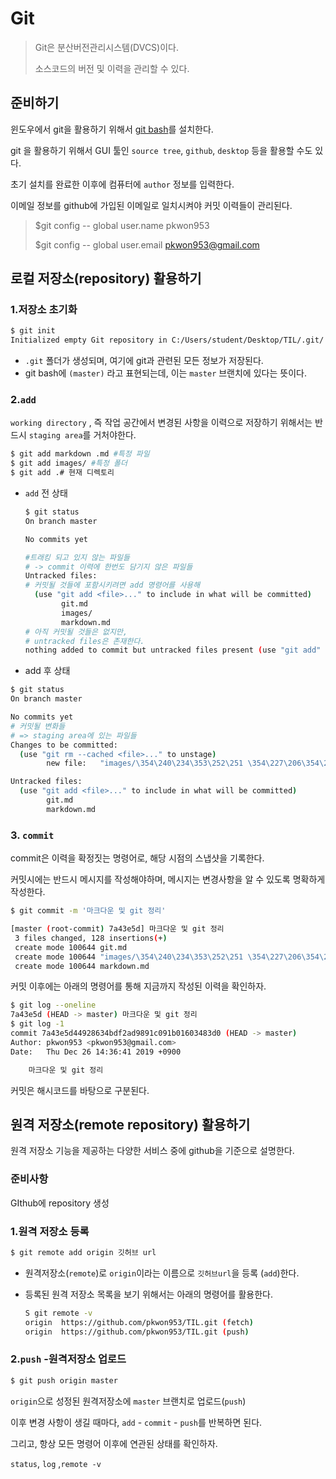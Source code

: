 # Git

> Git은 분산버전관리시스템(DVCS)이다.
>
> 소스코드의 버전 및 이력을 관리할 수 있다.

## 준비하기

윈도우에서 git을 활용하기 위해서 [git bash](https://gitforwindows.org)를 설치한다.

git 을 활용하기 위해서 GUI 툴인 `source tree`, `github`, `desktop` 등을 활용할 수도 있다.

초기 설치를 완료한 이후에 컴퓨터에 `author` 정보를 입력한다.

이메일 정보를 github에 가입된 이메일로 일치시켜야 커밋 이력들이 관리된다.

> $git config -- global user.name pkwon953
>
> $git config -- global user.email pkwon953@gmail.com

## 로컬 저장소(repository) 활용하기

### 1.저장소 초기화

```bash
$ git init
Initialized empty Git repository in C:/Users/student/Desktop/TIL/.git/
```

* `.git` 폴더가 생성되며, 여기에 git과 관련된 모든 정보가 저장된다.
* git bash에 `(master)` 라고 표현되는데, 이는 `master` 브랜치에 있다는 뜻이다.

### 2.`add`

`working directory` , 즉 작업 공간에서 변경된 사항을 이력으로 저장하기 위해서는 반드시 `staging area`를 거처야한다.

```bash
$ git add markdown .md #특정 파일
$ git add images/ #특정 폴더
$ git add .# 현재 디렉토리
```



* `add` 전 상태

  ```bash
  $ git status
  On branch master
  
  No commits yet
  
  #트래킹 되고 있지 않는 파일들
  # -> commit 이력에 한번도 담기지 않은 파일들
  Untracked files:
  # 커밋될 것들에 포함시키려면 add 명령어를 사용해
    (use "git add <file>..." to include in what will be committed)
          git.md
          images/
          markdown.md
  # 아직 커밋될 것들은 없지만,
  # untracked files은 존재한다.
  nothing added to commit but untracked files present (use "git add" to track)
  ```

* add 후 상태

```bash
$ git status
On branch master

No commits yet
# 커밋될 변화들
# => staging area에 있는 파일들
Changes to be committed:
  (use "git rm --cached <file>..." to unstage)
        new file:   "images/\354\240\234\353\252\251 \354\227\206\354\235\214.png"

Untracked files:
  (use "git add <file>..." to include in what will be committed)
        git.md
        markdown.md

```



### 3. `commit`

commit은 이력을 확정짓는 명령어로, 해당 시점의 스냅샷을 기록한다.

커밋시에는 반드시 메시지를 작성해야하며, 메시지는 변경사항을 알 수 있도록 명확하게 작성한다.

```bash
$ git commit -m '마크다운 및 git 정리'

[master (root-commit) 7a43e5d] 마크다운 및 git 정리
 3 files changed, 128 insertions(+)
 create mode 100644 git.md
 create mode 100644 "images/\354\240\234\353\252\251 \354\227\206\354\235\214.png"
 create mode 100644 markdown.md


```

커밋 이후에는 아래의 명령어를 통해 지금까지 작성된 이력을 확인하자.

```bash
$ git log --oneline
7a43e5d (HEAD -> master) 마크다운 및 git 정리
$ git log -1
commit 7a43e5d44928634bdf2ad9891c091b01603483d0 (HEAD -> master)
Author: pkwon953 <pkwon953@gmail.com>
Date:   Thu Dec 26 14:36:41 2019 +0900

    마크다운 및 git 정리
```

커밋은 해시코드를 바탕으로 구분된다.

## 원격 저장소(remote repository) 활용하기

원격 저장소 기능을 제공하는 다양한 서비스 중에 github을 기준으로 설명한다.

### 준비사항

GIthub에 repository 생성

### 1.원격 저장소 등록

```bash
$ git remote add origin 깃허브 url
```

* 원격저장소(`remote`)로 `origin`이라는 이름으로 `깃허브url`을 등록 (`add`)한다.

* 등록된 원격 저장소 목록을 보기 위해서는 아래의 명령어를 활용한다.

  ```bash
  S git remote -v
  origin  https://github.com/pkwon953/TIL.git (fetch)
  origin  https://github.com/pkwon953/TIL.git (push)
  
  ```

### 2.`push` -원격저장소 업로드

```bash
$ git push origin master
```

`origin`으로 성정된 원격저장소에 `master` 브랜치로 업로드(`push`)

이후 변경 사항이 생길 때마다, `add` - `commit` - `push`를 반복하면 된다.

그리고, 항상 모든 명령어 이후에 연관된 상태를 확인하자.

`status`, `log` ,`remote -v` 